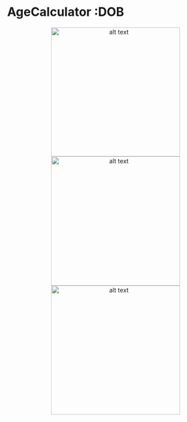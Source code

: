 # AgeCalculator :DOB
<p align="center">
<img src="https://github.com/asgar72/Age-Calculator-DOB/assets/85785487/bb154b7e-cfd2-4f51-be90-ae22ddbfe5a7" alt="alt text" width="300 ">
<img src="https://github.com/asgar72/Age-Calculator-DOB/assets/85785487/ac71f165-edc8-4e41-a4ec-5fa9a3143077" alt="alt text" width="300 ">
<img src="https://github.com/asgar72/Age-Calculator-DOB/assets/85785487/c7b18d69-3f85-4061-801c-a3eaa19c1631" alt="alt text" width="300 ">
</p>
